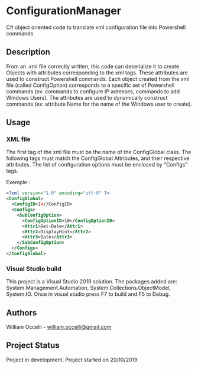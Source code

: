 # ConfigurationManager

C# object oriented code to translate xml configuration file into Powershell commands

## Description

From an .xml file correctly written, this code can deserialize it to create Objects with attributes corresponding to the xml tags. These attributes are used to construct Powershell commands.
Each object created from the xml file (called ConfigOption) corresponds to a specific set of Powershell commands (ex: commands to configure IP adresses, commands to add Windows Users).
The attributes are used to dynamically construct commands (ex: attribute Name for the name of the Windows user to create).

## Usage

### XML file

The first tag of the xml file must be the name of the ConfigGlobal class.
The following tags must match the ConfigGlobal Attributes, and their respective attributes.
The list of configuration options must be enclosed by "Configs" tags.

Exemple :

```xml
<?xml version="1.0" encoding="utf-8" ?>
<ConfigGlobal>
  <ConfigID>1<//ConfigID>
  <Configs>
    <SubConfigOption>
      <ConfigOptionID>10</ConfigOptionID>
      <Attr1>Get-Date</Attr1>
      <Attr2>DisplayHint</Attr2>
      <Attr3>Date</Attr3>
    </SubConfigOption>
  </Configs>
</ConfigGlobal>
```

### Visual Studio build

This project is a Visual Studio 2019 solution.
The packages added are: System.Management.Automation, System.Collections.ObjectModel, System.IO.
Once in visual studio press F7 to build and F5 to Debug.

## Authors

William Occelli - william.occelli@gmail.com

## Project Status

Project in development.
Project started on 20/10/2019.
